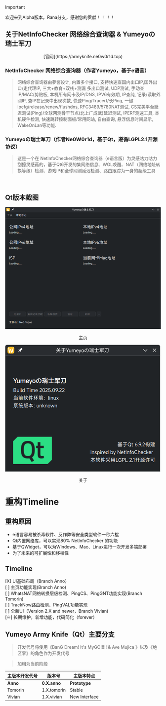 > [!important]
> 欢迎来到Alpha版本，Rana分支，感谢您的贡献！ ！！！
## 关于NetInfoChecker 网络综合查询器 & Yumeyoの瑞士军刀
<center>[官网](https://armyknife.ne0w0r1d.top)</center>

### NetInfoChecker 网络综合查询器（作者Yumeyo，基于e语言）
> 网络综合查询器由夢酱设计, 内置多个接口, 支持快速查国内出口IP,国外出口/走代理IP, 三大+教育+双栈+测漏 多出口测试, UDP测试, 手动查IP/MAC/剪贴板, 本机所有网卡及IP/DNS, IPV6有效期, IP查纯, 记录/读取外网IP, 查IP在记录中出现次数, 快速Ping/Tracert/长Ping, 一键ipcfg/release/renew/flushdns, RFC3489/5780NAT测试, CS完美平台延迟测试(Ping)/全球网测骨干节点(北上广成武)延迟测试, IPERF测速工具, 本机硬件检测, 快速跳转控制面板/常用网站, 自由查询, 悬浮信息时间显示, WakeOnLan等功能.
### Yumeyoの瑞士军刀（作者Ne0W0r1d，基于Qt，遵循LGPL2.1开源协议）
> 这是一个在 NetInfoChecker网络综合查询器（e语言版）为灵感咕力咕力刮擦灵感菇的，基于Qt6开发的集网络信息、WOL唤醒、NAT（网络地址转换等级）检测、游戏IP和全球网测延迟检测、路由跟踪为一身的超级工具<br>
<br>

## Qt版本截图
![Home](git_img/mainsc.png)<br>
<center>主页</center>

![About](git_img/aboutsc.png)<br>
<center>关于</center>

# 重构Timeline
## 重构原因
- e语言容易被杀毒软件、反作弊等安全类型软件一秒六棍
- Qt内置网络库，可以实现80% NetInfoChecker 的功能
- 基于QWidget，可以为Windows、Mac、Linux进行一次开发多端部署
- 为了未来的可扩展性和移植性

## Timeline
[X] UI基础布局（Branch Anno）<br>
[ ] 主页功能实现(Branch Anno)<br>
[ ] WhatsNAT网络转换层级检测、PingCS、PingGNT功能实现(Branch Tomorin)<br>
[ ] TrackNow路由检测、PingVAL功能实现<br>
[ ] 全新UI（Version 2.X and newer，Branch Vivian)<br>
[♾️] 长期维护，新增功能，代码简化（forever）

## Yumeyo Army Knife（Qt）主要分支
> 开发代号将使用《BanG Dream! It's MyGO!!!!! & Ave Mujica 》以及《绝区零》的角色作为开发代号<br>

> 加粗为当前阶段

| 主版本开发代号 | 版本号 | 主版本特点 |
| ----- | ----- | ----- |
| **Anno** | **0.X.anno** | **Prototype**  |
| Tomorin | 1.X.tomorin | Stable |
| Vivian | 1.X.vivian | New Interface |
